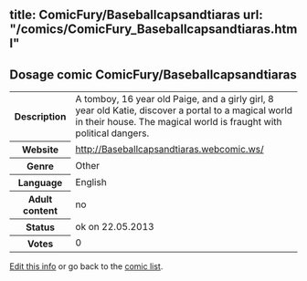 title: ComicFury/Baseballcapsandtiaras
url: "/comics/ComicFury_Baseballcapsandtiaras.html"
---
Dosage comic ComicFury/Baseballcapsandtiaras
-----------------------------------------

<p id="msg"></p>
<script type="text/javascript">
if (window.location.search === '?edit_info_mail=sent_ok') {
  var elem = document.getElementById("msg");
  elem.innerHTML = 'Edited information sucessfully sent for review, which is usually done daily. Thanks!';
  elem.className = 'ok';
}
</script>
<table class="comicinfo">
<tr>
<th>Description</th><td>A tomboy, 16 year old Paige, and a girly girl, 8 year old Katie, discover a portal to a magical world in their house. The magical world is fraught with political dangers.</td>
</tr>
<tr>
<th>Website</th><td><a href="http://Baseballcapsandtiaras.webcomic.ws/">http://Baseballcapsandtiaras.webcomic.ws/</a></td>
</tr>
<tr>
<th>Genre</th><td>Other</td>
</tr>
<tr>
<th>Language</th><td>English</td>
</tr>
<tr>
<th>Adult content</th><td>no</td>
</tr>
<tr>
<th>Status</th><td>ok on 22.05.2013</td>
</tr>
<tr>
<th>Votes</th><td>0</td>
</tr>
</table>

[Edit this info](ComicFury_Baseballcapsandtiaras_edit.html) or go back to the [comic list](../comic-index.html).
